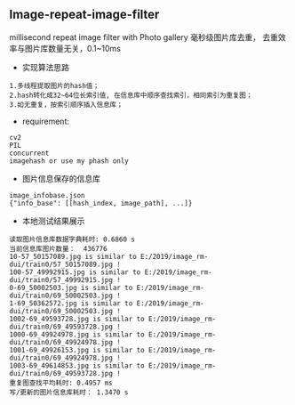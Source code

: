 ## Image-repeat-image-filter
millisecond repeat image filter with Photo gallery 毫秒级图片库去重， 去重效率与图片库数量无关，0.1~10ms

* 实现算法思路
```
1.多线程提取图片的hash值；
2.hash转化成32~64位长索引值, 在信息库中顺序查找索引，相同索引为重复图；
3.如无重复，按索引顺序插入信息库；
```
* requirement:
```
cv2
PIL
concurrent
imagehash or use my phash only
```
* 图片信息保存的信息库
```
image_infobase.json
{"info_base": [[hash_index, image_path], ...]}
```
* 本地测试结果展示
```
读取图片信息库数据字典耗时: 0.6860 s
当前信息库图片数量：  436776
10-57_50157089.jpg is similar to E:/2019/image_rm-dui/train0/57_50157089.jpg !
100-57_49992915.jpg is similar to E:/2019/image_rm-dui/train0/57_49992915.jpg !
0-69_50002503.jpg is similar to E:/2019/image_rm-dui/train0/69_50002503.jpg !
1-69_50362572.jpg is similar to E:/2019/image_rm-dui/train0/69_50002503.jpg !
1002-69_49593728.jpg is similar to E:/2019/image_rm-dui/train0/69_49593728.jpg !
1000-69_49924978.jpg is similar to E:/2019/image_rm-dui/train0/69_49924978.jpg !
1001-69_49926153.jpg is similar to E:/2019/image_rm-dui/train0/69_49924978.jpg !
1003-69_49614853.jpg is similar to E:/2019/image_rm-dui/train0/69_49593728.jpg !
重复图查找平均耗时: 0.4957 ms
写/更新的图片信息库耗时： 1.3470 s
```














